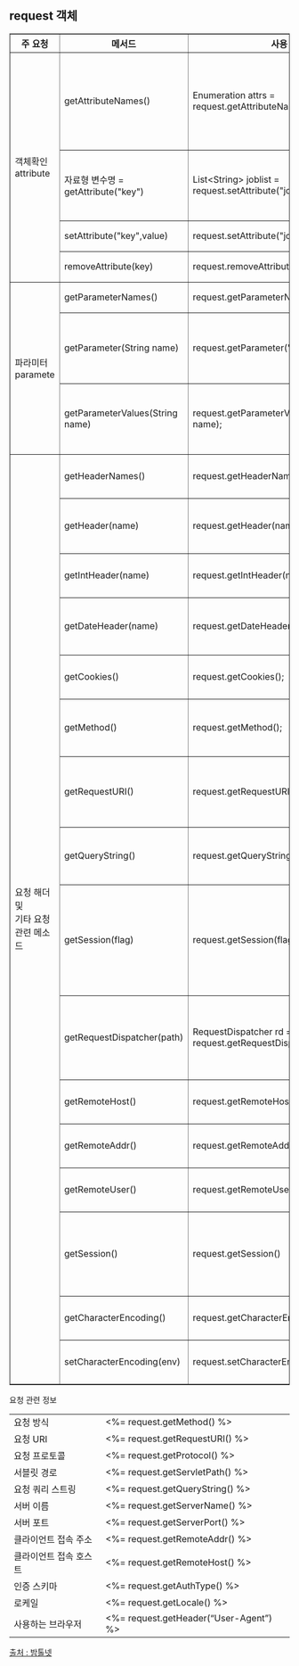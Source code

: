 ## request 객체

<table border="1" cellspacing="0">
<tr>
    <th>주 요청</th>
    <th>메서드</th>
    <th>사용</th>
    <th>설명</th>
</tr>
<tr>
    <td rowspan="4">객체확인
        <br>attribute
    </td>
    <td>getAttributeNames()</td>
    <td>Enumeration attrs = request.getAttributeNames();</td>
    <td>페이지로 넘어온 전체 속성값(key,value) 를 확인
        <br>관련된 모든 속성의 이름을 읽어 들인다.
    </td>
</tr>
<tr>
    <!-- <td>객체확인
        <br>attribute
    </td> -->
    <td>자료형 변수명 = getAttribute("key")</td>
    <td>List&lt;String&gt; joblist = request.setAttribute("job");</td>
    <td>key 값의 value들을 가져온다. 
        <br>value의 자료형에 따라 변수 자료형 변경
    </td>
</tr>
<tr>
    <!-- <td>객체확인
        <br>attribute
    </td> -->
    <td>setAttribute("key",value)</td>
    <td>request.setAttribute("job", jobList);</td>
    <td>key에 value들을 저장한다.
    </td>
</tr>
<tr>
    <!-- <td>객체확인
        <br>attribute
    </td> -->
    <td>removeAttribute(key)</td>
    <td>request.removeAttribute("job");</td>
    <td>key값인 객체를 삭제한다.
    </td>
</tr>
<tr>
    <td rowspan="3">파라미터
        <br>paramete
    </td>
    <td>getParameterNames()</td>
    <td>request.getParameterNames();</td>
    <td>모든 파라미터의 이름 </td>
</tr>
<tr>
    <!-- <td rowspan="3">파라미터
        <br>paramete
    </td> -->
    <td>getParameter(String name)</td>
    <td>request.getParameter("pnum");</td>
    <td>지정한 이름을 가진 파라미터 중 첫 번째 파라미터 값을 구한다. </td>
</tr>
<tr>
    <!-- <td rowspan="3">파라미터
        <br>paramete
    </td> -->
    <td>getParameterValues(String name)</td>
    <td>request.getParameterValues(String name);</td>
    <td>지정한 이름을 가진 파라미터의 모든 값을 String[]으로 구한다. </td>
</tr>
<tr>
    <td rowspan="16">요청 해더 및 
        <br>기타 요청 관련 메소드
    </td>
    <td>getHeaderNames()</td>
    <td>request.getHeaderNames();</td>
    <td>요청과 관련된 모든 해더의 이름을 구한다.</td>
</tr>
<tr>
    <!-- <td>요청 해더 및 <br>기타 요청 관련 메소드 </td> -->
    <td>getHeader(name)</td>
    <td>request.getHeader(name);</td>
    <td>이름이 name인 해더의 값을 String/String[]으로 구한다.</td>
</tr>
<tr>
    <!-- <td>요청 해더 및 <br>기타 요청 관련 메소드 </td> -->
    <td>getIntHeader(name)</td>
    <td>request.getIntHeader(name);</td>
    <td>이름이 name인 헤더의 값을 int형으로 구한다.</td>
</tr>
<tr>
    <!-- <td>요청 해더 및 <br>기타 요청 관련 메소드 </td> -->
    <td>getDateHeader(name)</td>
    <td>request.getDateHeader(name);</td>
    <td>이름이 name인 헤더의 값을 long형으로 구한다.</td>
</tr>
<tr>
    <!-- <td>요청 해더 및 <br>기타 요청 관련 메소드 </td> -->
    <td>getCookies()</td>
    <td>request.getCookies();</td>
    <td>요청과 관련된 모든 쿠키를 구한다.</td>
</tr>
<tr>
    <!-- <td>요청 해더 및 <br>기타 요청 관련 메소드 </td> -->
    <td>getMethod()</td>
    <td>request.getMethod();</td>
    <td>요청 방식이 GET인지 POST인지 구한다.</td>
</tr>
<tr>
    <!-- <td>요청 해더 및 <br>기타 요청 관련 메소드 </td> -->
    <td>getRequestURI()</td>
    <td>request.getRequestURI()</td>
    <td>HTTP 요청 URL에서 줄에 있는 쿼리 문자를 제외한 부분을 구한다.</td>
</tr>
<tr>
    <!-- <td>요청 해더 및 <br>기타 요청 관련 메소드 </td> -->
    <td>getQueryString()</td>
    <td>request.getQueryString()</td>
    <td>요청한 URL다음에 오는 쿼리 문자열을 구한다.</td>
</tr>
<tr>
    <!-- <td>요청 해더 및 <br>기타 요청 관련 메소드 </td> -->
    <td>getSession(flag)</td>
    <td>request.getSession(flag)</td>
    <td>요청과 관련된 세션 객체를 구한다. 
        <br>만약 세션이 존재하지 않고 flag가 true이면 
        <br>새로운 세션 객체를 생성한다.
    </td>
</tr>
<tr>
    <!-- <td>요청 해더 및 <br>기타 요청 관련 메소드 </td> -->
    <td>getRequestDispatcher(path)</td>
    <td>RequestDispatcher rd = request.getRequestDispatcher("test.jsp")</td>
    <td>지정한 로컬 URL에 대한 요청 Dispatcher를 구한다.
    <br>자료를 보낼 위치 지정
    </td>
</tr>
<tr>
    <!-- <td>요청 해더 및 <br>기타 요청 관련 메소드 </td> -->
    <td>getRemoteHost()</td>
    <td>request.getRemoteHost()</td>
    <td>요청한 호스트의 완전한 이름을 구한다.</td>
</tr>
<tr>
    <!-- <td>요청 해더 및 <br>기타 요청 관련 메소드 </td> -->
    <td>getRemoteAddr()</td>
    <td>request.getRemoteAddr()</td>
    <td>요청한 호스트의 네트워크 주소를 구한다.</td>
</tr>
<tr>
    <!-- <td>요청 해더 및 <br>기타 요청 관련 메소드 </td> -->
    <td>getRemoteUser()</td>
    <td>request.getRemoteUser()</td>
    <td>요청한 사용자의 이름이 존재할 경우 구한다.</td>
</tr>
<tr>
    <!-- <td>요청 해더 및 <br>기타 요청 관련 메소드 </td> -->
    <td>getSession()</td>
    <td>request.getSession()</td>
    <td>요청과 관련된 세션 객체를 구한다. 
        <br>만약 존재하지 않으면 새로 생성한다.
    </td>
</tr>
<tr>
    <!-- <td>요청 해더 및 <br>기타 요청 관련 메소드 </td> -->
    <td>getCharacterEncoding()</td>
    <td>request.getCharacterEncoding()</td>
    <td>요청에서 사용된 인코딩을 구한다.</td>
</tr>
<tr>
    <!-- <td>요청 해더 및 <br>기타 요청 관련 메소드 </td> -->
    <td>setCharacterEncoding(env)</td>
    <td>request.setCharacterEncoding(env)</td>
    <td>요청에서 사용된 인코딩을 env로 지정한다.</td>
</tr>
</table>

<table>
    <tr colspan="2">요청 관련 정보<tr>
<tr> <td>요청 방식</td> <td>&lt;%= request.getMethod() %&gt;</td></tr>
<tr> <td>요청 URI</td> <td>&lt;%= request.getRequestURI() %&gt;</td></tr>
<tr> <td>요청 프로토콜</td> <td>&lt;%= request.getProtocol() %&gt;</td></tr>
<tr> <td>서블릿 경로</td> <td>&lt;%= request.getServletPath() %&gt;</td></tr>
<tr> <td>요청 쿼리 스트링</td> <td>&lt;%= request.getQueryString() %&gt;</td></tr>
<tr> <td>서버 이름</td> <td>&lt;%= request.getServerName() %&gt;</td></tr>
<tr> <td>서버 포트</td> <td>&lt;%= request.getServerPort() %&gt;</td></tr>
<tr> <td>클라이언트 접속 주소</td> <td>&lt;%= request.getRemoteAddr() %&gt;</td></tr>
<tr> <td>클라이언트 접속 호스트</td> <td>&lt;%= request.getRemoteHost() %&gt;</td></tr>
<tr> <td>인증 스키마</td> <td>&lt;%= request.getAuthType() %&gt;</td></tr>
<tr> <td>로케일</td> <td>&lt;%= request.getLocale() %&gt;</td></tr>
<tr> <td>사용하는 브라우저</td> <td>&lt;%= request.getHeader(“User-Agent”) %&gt;</td></tr>
</table>

[출처 : 밤톨넷](http://bamtol.net/v5/bbs/board.php?bo_table=pp_server&wr_id=9)
